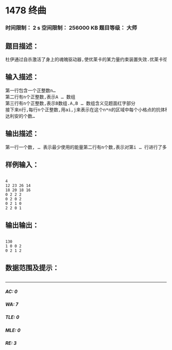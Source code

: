 # 1478 终曲   
### 时间限制： 2 s     空间限制： 256000 KB     题目等级： 大师  
## 题目描述：  

<pre>
杜伊通过自杀激活了身上的魂魄驱动器,使优莱卡的某力量约束装置失效.优莱卡彻底 变为珊瑚形态,被囚禁在生命之树内,人类和珊瑚开始走向灭亡. 然而此时此刻的兰顿,出于对优莱卡的爱,出于对世界的爱,依然不放弃最后的希望. 在 得知优莱卡的生命信号还存在后,兰顿立马驾驶着零式机尼尔瓦修前去拯救优莱卡.然而命 运多舛,在这紧要关头,兰顿遇到了大量的抗体科达利安,尼尔瓦修因为长期战斗已经难以硬 … 扛住这些阻碍者了 于是兰顿开始分析自己的处境, … 准备要巧妙的击败眼前的阻碍 具体来说,兰顿面临这 样一个情况: 在一个n*n的区域中散布着许多抗体科达利安,兰顿拥有的武器可以一次打击一行或者 一列的敌人,使得这一行(列)的每个子区域敌人数量减少1,如果一个区域敌人已经被消灭光 了,那自然也不会减少了.然而因为不同科达利安的强度不同,打击不同行与不同列的能量不 同,我们用Ai表示打击一次第i 行需要的能量,用Bi表示打击一次第i 列 … 需要的能量 自然而然的,若想安全的通过此区域,必然要消灭所有的 … 抗体科达利安 由于未来充满 了未知的挑战,兰顿并不想消耗太多的能量来消灭敌人,所以他只使用了最少的能量来打击 敌人, … 最终成功的拯救了优莱卡 这一事迹将被载入史书,作为史书的编辑人你得计算出这 个最小值以及方案…
</pre>
  
  
## 输入描述：  

<pre>
第一行包含一个正整数n…  
第二行有n个正整数,表示A … 数组  
第三行有n个正整数,表示B数组.A,B … 数组含义见题面红字部分  
接下来n行,每行n个正整数,用ai,j来表示在这个n*n的区域中每个小格点的抗体科  
达利安的个数…
</pre>
  
  
## 输出描述：  

<pre>
第一行一个数, … 表示最少使用的能量第二行有n个数,表示对第i … 行进行了多少次打击第三行有n个数,表示对第i … 列进行了多少次打击
</pre>
  
  
## 样例输入：  

<pre><code>
4  
12 23 26 14   
18 20 18 16   
0 2 2 2   
0 2 0 2   
0 2 1 0   
2 2 0 1
</code></pre>
  
  
## 输出输出：  

<pre><code>
130  
1 0 0 2   
0 2 1 2
</code></pre>
  
  
## 数据范围及提示：  

<pre>
</pre>
  
  
***  

##### AC: 0  
##### WA: 7  
##### TLE: 0  
##### MLE: 0  
##### RE: 3  
